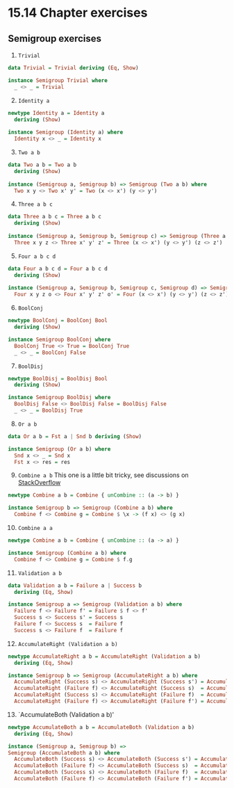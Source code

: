 # 15.14 Chapter exercises
## Semigroup exercises
1. `Trivial`
```haskell
data Trivial = Trivial deriving (Eq, Show)

instance Semigroup Trivial where
  _ <> _ = Trivial
```
2. `Identity a`
```haskell
newtype Identity a = Identity a
  deriving (Show)
  
instance Semigroup (Identity a) where
  Identity x <> _ = Identity x
```
3. `Two a b`
```haskell
data Two a b = Two a b
  deriving (Show)
  
instance (Semigroup a, Semigroup b) => Semigroup (Two a b) where
  Two x y <> Two x' y' = Two (x <> x') (y <> y')
```
4. `Three a b c`
```haskell
data Three a b c = Three a b c
  deriving (Show)
  
instance (Semigroup a, Semigroup b, Semigroup c) => Semigroup (Three a b c) where
  Three x y z <> Three x' y' z' = Three (x <> x') (y <> y') (z <> z')
```
5. `Four a b c d`
```haskell
data Four a b c d = Four a b c d
  deriving (Show)
  
instance (Semigroup a, Semigroup b, Semigroup c, Semigroup d) => Semigroup (Four a b c d) where
  Four x y z o <> Four x' y' z' o' = Four (x <> x') (y <> y') (z <> z') (o <> o')
```
6. `BoolConj`
```haskell
newtype BoolConj = BoolConj Bool
  deriving (Show)

instance Semigroup BoolConj where
  BoolConj True <> True = BoolConj True
  _ <> _ = BoolConj False
```
7. `BoolDisj`
```haskell
newtype BoolDisj = BoolDisj Bool
  deriving (Show)

instance Semigroup BoolDisj where
  BoolDisj False <> BoolDisj False = BoolDisj False
  _ <> _ = BoolDisj True
```
8. `Or a b`
```haskell
data Or a b = Fst a | Snd b deriving (Show)

instance Semigroup (Or a b) where
  Snd x <> _ = Snd x
  Fst x <> res = res
```
9. `Combine a b` This one is a little bit tricky, see discussions on [StackOverflow](http://stackoverflow.com/questions/39456716/how-to-write-semigroup-instance-for-this-data-type/39456925)
```haskell
newtype Combine a b = Combine { unCombine :: (a -> b) }

instance Semigroup b => Semigroup (Combine a b) where
  Combine f <> Combine g = Combine $ \x -> (f x) <> (g x)
```
10. `Combine a a`
```haskell
newtype Combine a b = Combine { unCombine :: (a -> a) }

instance Semigroup (Combine a b) where
  Combine f <> Combine g = Combine $ f.g
```
11. `Validation a b` 
```haskell
data Validation a b = Failure a | Success b
  deriving (Eq, Show)

instance Semigroup a => Semigroup (Validation a b) where
  Failure f <> Failure f' = Failure $ f <> f'
  Success s <> Success s' = Success s
  Failure f <> Success s  = Failure f
  Success s <> Failure f  = Failure f
```
12. `AccumulateRight (Validation a b)`
```haskell
newtype AccumulateRight a b = AccumulateRight (Validation a b)
  deriving (Eq, Show)

instance Semigroup b => Semigroup (AccumulateRight a b) where
  AccumulateRight (Success s) <> AccumulateRight (Success s') = AccumulateRight $ Success $ s <> s'
  AccumulateRight (Failure f) <> AccumulateRight (Success s)  = AccumulateRight $ Success s
  AccumulateRight (Success s) <> AccumulateRight (Failure f)  = AccumulateRight $ Success s
  AccumulateRight (Failure f) <> AccumulateRight (Failure f') = AccumulateRight $ Failure f 
```
13. `AccumulateBoth (Validation a b)'
```haskell
newtype AccumulateBoth a b = AccumulateBoth (Validation a b)
  deriving (Eq, Show)

instance (Semigroup a, Semigroup b) =>
Semigroup (AccumulateBoth a b) where
  AccumulateBoth (Success s) <> AccumulateBoth (Success s') = AccumulateBoth $ Success $ s <> s'
  AccumulateBoth (Failure f) <> AccumulateBoth (Success s)  = AccumulateBoth $ Failure f
  AccumulateBoth (Success s) <> AccumulateBoth (Failure f)  = AccumulateBoth $ Failure f
  AccumulateBoth (Failure f) <> AccumulateBoth (Failure f') = AccumulateBoth $ Failure $ f <> f'
```
